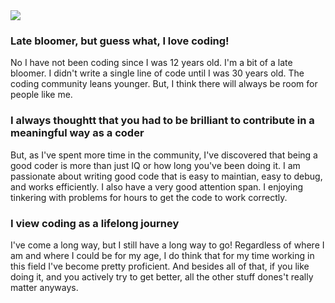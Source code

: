 
<img src="https://user-images.githubusercontent.com/62947490/136677022-65eaee07-4aed-4f34-a67c-096f6f65836a.png">
<h3>Late bloomer, but guess what, I love coding!</h3>
<p>No I have not been coding since I was 12 years old. I'm a bit of a late bloomer. I didn't write a single line of code until I was 30 years old. The coding community leans younger. But, I think there will always be room for people like me.</p>
<h3>I always thoughtt that you had to be brilliant to contribute in a meaningful way as a coder</h3>
<p>But, as I've spent more time in the community, I've discovered that being a good coder is more than just IQ or how long you've been doing it. I am passionate about writing good code that is easy to maintian, easy to debug, and works efficiently. I also have a very good attention span. I enjoying tinkering with problems for hours to get the code to work correctly.</p>


<h3>I view coding as a lifelong journey</h3>
<p>I've come a long way, but I still have a long way to go! Regardless of where I am and where I could be for my age, I do think that for my time working in this field I've become pretty proficient. And besides all of that, if you like doing it, and you actively try to get better, all the other stuff dones't really matter anyways.</p>

<!---
TrentMahaffey/TrentMahaffey is a ✨ special ✨ repository because its `README.md` (this file) appears on your GitHub profile.
You can click the Preview link to take a look at your changes.
--->
